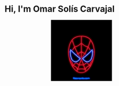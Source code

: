 
<h1>Hi, I'm Omar Solís Carvajal</h1>
<p align="center">
  <img src= 'https://github.com/Dev-socar/Dev-socar/blob/main/spider.gif'  width=200 heigh=200 />
</p>
